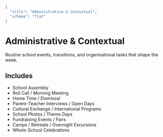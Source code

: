 ```meta
{
  "title": "Administrative & Contextual",
  "schema": "flat"
}
```

# Administrative & Contextual

Routine school events, transitions, and organisational tasks that shape the week.

## Includes

- School Assembly
- Roll Call / Morning Meeting
- Home Time / Dismissal
- Parent–Teacher Interviews / Open Days
- Cultural Exchange / International Programs
- School Photos / Theme Days
- Fundraising Events / Fairs
- Camps / Retreats / Overnight Excursions
- Whole-School Celebrations

